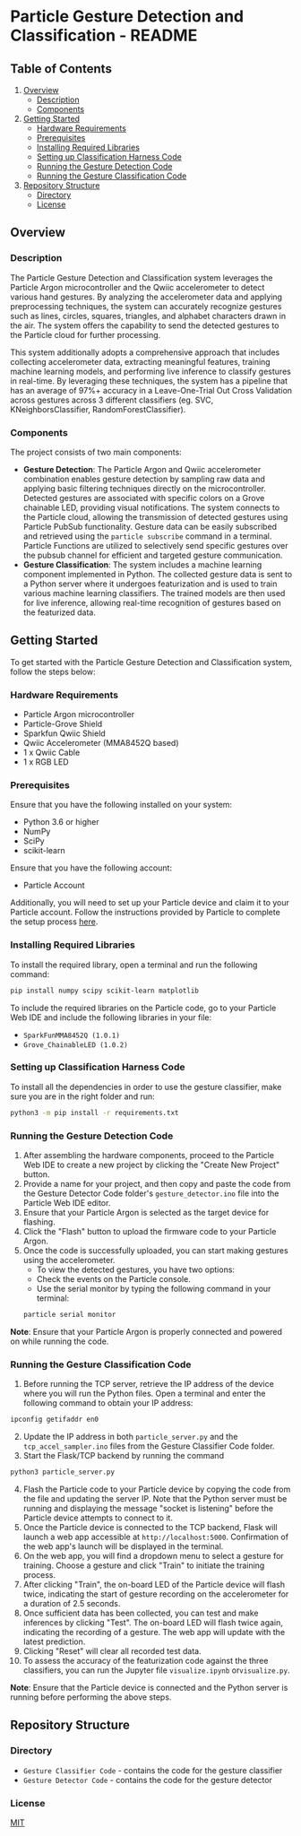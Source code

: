 # Particle Gesture Detection and Classification - README

## Table of Contents
1. [Overview](#overview)
   * [Description](#description)
   * [Components](#components)
2. [Getting Started](#getting-started)
   * [Hardware Requirements](#hardware-requirements)
   * [Prerequisites](#prerequisites)
   * [Installing Required Libraries](#installing-required-libraries)
   * [Setting up Classification Harness Code](#setting-up-classification-harness-code)
   * [Running the Gesture Detection Code](#running-the-gesture-detection-code)
   * [Running the Gesture Classification Code](#running-the-gesture-classification-code)
3. [Repository Structure](#repository-structure)
   * [Directory](#directory)
   * [License](#license)


## Overview
### Description
The Particle Gesture Detection and Classification system leverages the Particle Argon microcontroller and the Qwiic accelerometer to detect various hand gestures. By analyzing the accelerometer data and applying preprocessing techniques, the system can accurately recognize gestures such as lines, circles, squares, triangles, and alphabet characters drawn in the air. The system offers the capability to send the detected gestures to the Particle cloud for further processing. 

This system additionally adopts a comprehensive approach that includes collecting accelerometer data, extracting meaningful features, training machine learning models, and performing live inference to classify gestures in real-time. By leveraging these techniques, the system has a pipeline that has an average of 97%+ accuracy in a Leave-One-Trial Out Cross Validation across gestures across 3 different classifiers (eg. SVC, KNeighborsClassifier, RandomForestClassifier).

### Components
The project consists of two main components:
* **Gesture Detection**: The Particle Argon and Qwiic accelerometer combination enables gesture detection by sampling raw data and applying basic filtering techniques directly on the microcontroller. Detected gestures are associated with specific colors on a Grove chainable LED, providing visual notifications. The system connects to the Particle cloud, allowing the transmission of detected gestures using Particle PubSub functionality. Gesture data can be easily subscribed and retrieved using the `particle subscribe` command in a terminal. Particle Functions are utilized to selectively send specific gestures over the pubsub channel for efficient and targeted gesture communication.
* **Gesture Classification**: The system includes a machine learning component implemented in Python. The collected gesture data is sent to a Python server where it undergoes featurization and is used to train various machine learning classifiers. The trained models are then used for live inference, allowing real-time recognition of gestures based on the featurized data.

## Getting Started
To get started with the Particle Gesture Detection and Classification system, follow the steps below:

### Hardware Requirements
* Particle Argon microcontroller
* Particle-Grove Shield
* Sparkfun Qwiic Shield
* Qwiic Accelerometer (MMA8452Q based)
* 1 x Qwiic Cable
* 1 x RGB LED

### Prerequisites
Ensure that you have the following installed on your system:
* Python 3.6 or higher
* NumPy
* SciPy
* scikit-learn

Ensure that you have the following account:
* Particle Account

Additionally, you will need to set up your Particle device and claim it to your Particle account. Follow the instructions provided by Particle to complete the setup process [here](https://docs.particle.io/device-setup/).

### Installing Required Libraries
To install the required library, open a terminal and run the following command:
```bash 
pip install numpy scipy scikit-learn matplotlib 
```
To include the required libraries on the Particle code, go to your Particle Web IDE and include the following libraries in your file:
* `SparkFunMMA8452Q (1.0.1)`   
* `Grove_ChainableLED (1.0.2)`

### Setting up Classification Harness Code 
To install all the dependencies in order to use the gesture classifier, make sure you are in the right folder and run:
```bash 
python3 -m pip install -r requirements.txt 
```

### Running the Gesture Detection Code
1. After assembling the hardware components, proceed to the Particle Web IDE to create a new project by clicking the "Create New Project" button.
2. Provide a name for your project, and then copy and paste the code from the Gesture Detector Code folder's `gesture_detector.ino` file into the Particle Web IDE editor.
3. Ensure that your Particle Argon is selected as the target device for flashing.
4. Click the "Flash" button to upload the firmware code to your Particle Argon.
5. Once the code is successfully uploaded, you can start making gestures using the accelerometer.
    * To view the detected gestures, you have two options:
    * Check the events on the Particle console.
    * Use the serial monitor by typing the following command in your terminal: 
    ```bash 
    particle serial monitor 
    ```
**Note**: Ensure that your Particle Argon is properly connected and powered on while running the code.

### Running the Gesture Classification Code
1. Before running the TCP server, retrieve the IP address of the device where you will run the Python files. Open a terminal and enter the following command to obtain your IP address:
```bash 
ipconfig getifaddr en0
```
2. Update the IP address in both `particle_server.py` and the `tcp_accel_sampler.ino` files from the Gesture Classifier Code folder.
3. Start the Flask/TCP backend by running the command 
```bash 
python3 particle_server.py
```
4. Flash the Particle code to your Particle device by copying the code from the file and updating the server IP. Note that the Python server must be running and displaying the message "socket is listening" before the Particle device attempts to connect to it.
5. Once the Particle device is connected to the TCP backend, Flask will launch a web app accessible at `http://localhost:5000`. Confirmation of the web app's launch will be displayed in the terminal.
6. On the web app, you will find a dropdown menu to select a gesture for training. Choose a gesture and click "Train" to initiate the training process.
7. After clicking "Train", the on-board LED of the Particle device will flash twice, indicating the start of gesture recording on the accelerometer for a duration of 2.5 seconds.
8. Once sufficient data has been collected, you can test and make inferences by clicking "Test". The on-board LED will flash twice again, indicating the recording of a gesture. The web app will update with the latest prediction.
9. Clicking "Reset" will clear all recorded test data.
10. To assess the accuracy of the featurization code against the three classifiers, you can run the Jupyter file `visualize.ipynb` or`visualize.py`.

**Note**: Ensure that the Particle device is connected and the Python server is running before performing the above steps.

## Repository Structure

### Directory
* ```Gesture Classifier Code``` - contains the code for the gesture classifier
* ```Gesture Detector Code``` - contains the code for the gesture detector

### License
[MIT](https://choosealicense.com/licenses/mit/)
